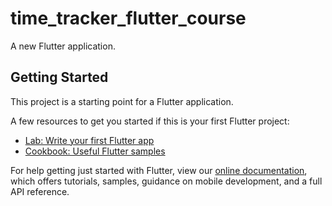 # time_tracker_flutter_course

A new Flutter application.

## Getting Started

This project is a starting point for a Flutter application.

A few resources to get you started if this is your first Flutter project:

- [Lab: Write your first Flutter app](https://flutter.dev/docs/get-started/codelab)
- [Cookbook: Useful Flutter samples](https://flutter.dev/docs/cookbook)

For help getting just started with Flutter, view our
[online documentation](https://flutter.dev/docs), which offers tutorials,
samples, guidance on mobile development, and a full API reference.
